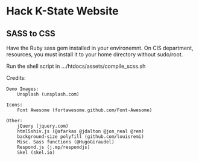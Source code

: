 # Hack K-State Website

## SASS to CSS

Have the Ruby sass gem installed in your environemnt.  On CIS department, resources, you must install it to your home directory without sudo/root.

Run the shell script in .../htdocs/assets/compile_scss.sh

Credits:

	Demo Images:
		Unsplash (unsplash.com)

	Icons:
		Font Awesome (fortawesome.github.com/Font-Awesome)

	Other:
		jQuery (jquery.com)
		html5shiv.js (@afarkas @jdalton @jon_neal @rem)
		background-size polyfill (github.com/louisremi)
		Misc. Sass functions (@HugoGiraudel)
		Respond.js (j.mp/respondjs)
		Skel (skel.io)
